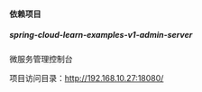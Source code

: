 #### 依赖项目

##### spring-cloud-learn-examples-v1-admin-server

微服务管理控制台

项目访问目录：http://192.168.10.27:18080/

